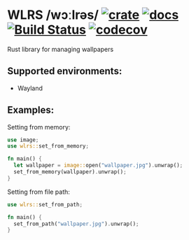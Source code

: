 # WLRS /wɔːlrəs/ [![crate](https://img.shields.io/crates/v/wlrs.svg)](https://crates.io/crates/wlrs) [![docs](https://docs.rs/wlrs/badge.svg)](https://docs.rs/wlrs/latest/wlrs/index.html) [![Build Status](https://github.com/unixpariah/wlrs/actions/workflows/tests.yml/badge.svg)](https://github.com/unixpariah/wlrs/actions/workflows/tests.yml) [![codecov](https://codecov.io/gh/unixpariah/wlrs/graph/badge.svg?token=49LRWZ9D1K)](https://codecov.io/gh/unixpariah/wlrs)



Rust library for managing wallpapers

## Supported environments:

- Wayland

## Examples:

Setting from memory:
```rust
use image;
use wlrs::set_from_memory;

fn main() {
  let wallpaper = image::open("wallpaper.jpg").unwrap();
  set_from_memory(wallpaper).unwrap();
}
```

Setting from file path:

```rust
use wlrs::set_from_path;

fn main() {
  set_from_path("wallpaper.jpg").unwrap();
}
```
